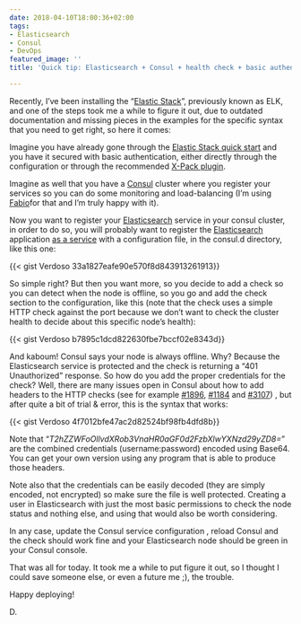 ```yaml
---
date: 2018-04-10T18:00:36+02:00
tags:
- Elasticsearch
- Consul
- DevOps
featured_image: ''
title: 'Quick tip: Elasticsearch + Consul + health check + basic authentication'

---
```

Recently, I’ve been installing the “[Elastic Stack](https://www.elastic.co/products)”, previously known as ELK, and one of the steps took me a while to figure it out, due to outdated documentation and missing pieces in the examples for the specific syntax that you need to get right, so here it comes:

Imagine you have already gone through the [Elastic Stack quick start](https://www.elastic.co/start) and you have it secured with basic authentication, either directly through the configuration or through the recommended [X-Pack plugin](https://www.elastic.co/products/x-pack).

Imagine as well that you have a [Consul](https://www.consul.io/) cluster where you register your services so you can do some monitoring and load-balancing (I’m using [Fabio](https://fabiolb.net/)for that and I’m truly happy with it).

Now you want to register your [Elasticsearch](https://www.elastic.co/products/elasticsearch) service in your consul cluster, in order to do so, you will probably want to register the [Elasticsearch](https://www.elastic.co/products/elasticsearch) application [as a service](https://www.consul.io/docs/agent/services.html) with a configuration file, in the consul.d directory, like this one:

{{< gist Verdoso 33a1827eafe90e570f8d843913261913}}

So simple right? But then you want more, so you decide to add a check so you can detect when the node is offline, so you go and add the check section to the configuration, like this (note that the check uses a simple HTTP check against the port because we don’t want to check the cluster health to decide about this specific node’s health):

{{< gist Verdoso b7895c1dcd822630fbe7bccf02e8343d}}

And kaboum! Consul says your node is always offline. Why? Because the Elasticsearch service is protected and the check is returning a “401 Unauthorized” response. So how do you add the proper credentials for the check? Well, there are many issues open in Consul about how to add headers to the HTTP checks (see for example [#1896](https://github.com/hashicorp/consul/issues/1896), [#1184](https://github.com/hashicorp/consul/issues/1184) and [#3107](https://github.com/hashicorp/consul/pull/3107)) , but after quite a bit of trial & error, this is the syntax that works:

{{< gist Verdoso 4f7012bfe47ac2d82524bf98fb4dfd8b}}

Note that “_T2hZZWFoOllvdXRob3VnaHR0aGF0d2FzbXlwYXNzd29yZD8=_” are the combined credentials (username:password) encoded using Base64. You can get your own version using any program that is able to produce those headers.

Note also that the credentials can be easily decoded (they are simply encoded, not encrypted) so make sure the file is well protected. Creating a user in Elasticsearch with just the most basic permissions to check the node status and nothing else, and using that would also be worth considering.

In any case, update the Consul service configuration , reload Consul and the check should work fine and your Elasticsearch node should be green in your Consul console.

That was all for today. It took me a while to put figure it out, so I thought I could save someone else, or even a future me ;), the trouble.

Happy deploying!

D.